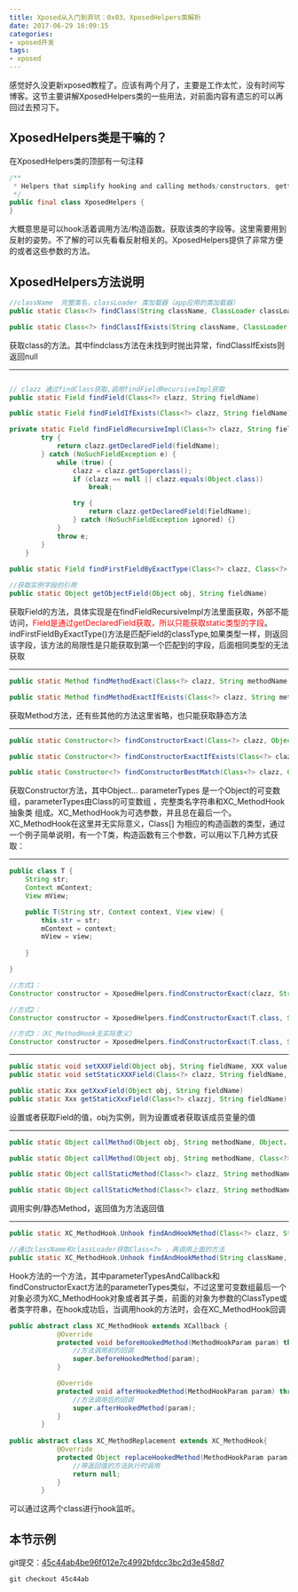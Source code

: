 ```yaml
---
title: Xposed从入门到弃坑：0x03、XposedHelpers类解析
date: 2017-06-29 16:09:15
categories:
- xposed开发
tags: 
- xposed
---
```


感觉好久没更新xposed教程了。应该有两个月了，主要是工作太忙，没有时间写博客。这节主要讲解XposedHelpers类的一些用法，对前面内容有遗忘的可以再回过去预习下。
<!--more-->

## XposedHelpers类是干嘛的？
在XposedHelpers类的顶部有一句注释

``` java
/**
 * Helpers that simplify hooking and calling methods/constructors, getting and settings fields, ...
 */
public final class XposedHelpers {
}
```
大概意思是可以hook活着调用方法/构造函数。获取该类的字段等。这里需要用到反射的姿势。不了解的可以先看看反射相关的。XposedHelpers提供了非常方便的或者这些参数的方法。

## XposedHelpers方法说明

``` java
//className  完整类名，classLoader 类加载器（app应用的类加载器）
public static Class<?> findClass(String className, ClassLoader classLoader)

public static Class<?> findClassIfExists(String className, ClassLoader classLoader)
```
获取class的方法。其中findclass方法在未找到时抛出异常，findClassIfExists则返回null

***

``` java

// clazz 通过findClass获取,调用findFieldRecursiveImpl获取
public static Field findField(Class<?> clazz, String fieldName)

public static Field findFieldIfExists(Class<?> clazz, String fieldName)

private static Field findFieldRecursiveImpl(Class<?> clazz, String fieldName) throws NoSuchFieldException {
		try {
			return clazz.getDeclaredField(fieldName);
		} catch (NoSuchFieldException e) {
			while (true) {
				clazz = clazz.getSuperclass();
				if (clazz == null || clazz.equals(Object.class))
					break;

				try {
					return clazz.getDeclaredField(fieldName);
				} catch (NoSuchFieldException ignored) {}
			}
			throw e;
		}
	}
	
public static Field findFirstFieldByExactType(Class<?> clazz, Class<?> type)

//获取实例字段的引用
public static Object getObjectField(Object obj, String fieldName)
```

获取Field的方法，具体实现是在findFieldRecursiveImpl方法里面获取，外部不能访问，<font color='red'>Field是通过getDeclaredField获取，所以只能获取static类型的字段</font>。indFirstFieldByExactType()方法是匹配Field的classType,如果类型一样，则返回该字段，该方法的局限性是只能获取到第一个匹配到的字段，后面相同类型的无法获取

***

``` java
public static Method findMethodExact(Class<?> clazz, String methodName, Object... parameterTypes) 

public static Method findMethodExactIfExists(Class<?> clazz, String methodName, Object... parameterTypes)

```
获取Method方法，还有些其他的方法这里省略，也只能获取静态方法

***

``` java
public static Constructor<?> findConstructorExact(Class<?> clazz, Object... parameterTypes)

public static Constructor<?> findConstructorExactIfExists(Class<?> clazz, Object... parameterTypes) 

public static Constructor<?> findConstructorBestMatch(Class<?> clazz, Class<?>... parameterTypes)
```
获取Constructor方法，其中Object... parameterTypes 是一个Object的可变数组，parameterTypes由Class<?>的可变数组 ，完整类名字符串和XC_MethodHook抽象类 组成。XC_MethodHook为可选参数，并且总在最后一个。XC_MethodHook在这里并无实际意义，Class<?>[] 为相应的构造函数的类型，通过一个例子简单说明，有一个T类，构造函数有三个参数，可以用以下几种方式获取：

***

``` java
public class T {
    String str;
    Context mContext;
    View mView;

    public T(String str, Context context, View view) {
        this.str = str;
        mContext = context;
        mView = view;
       
    }

}

//方式1：
Constructor constructor = XposedHelpers.findConstructorExact(clazz, String.class, Context.class, View.class);

//方式2：
Constructor constructor = XposedHelpers.findConstructorExact(T.class, String.class, "android.content.Context", View.class);

//方式3：（XC_MethodHook无实际意义）
Constructor constructor = XposedHelpers.findConstructorExact(T.class, String.class, "android.content.Context", View.class, new XC_MethodHook() {});
```

***

``` java
public static void setXXXField(Object obj, String fieldName, XXX value)
public static void setStaticXXXField(Class<?> clazz, String fieldName, XXX value)

public static Xxx getXxxField(Object obj, String fieldName)
public static Xxx getStaticXxxField(Class<?> clazzj, String fieldName)

```
设置或者获取Field的值，obj为实例，则为设置或者获取该成员变量的值

***


``` java
public static Object callMethod(Object obj, String methodName, Object... args)

public static Object callMethod(Object obj, String methodName, Class<?>[] parameterTypes, Object... args)

public static Object callStaticMethod(Class<?> clazz, String methodName, Object... args)

public static Object callStaticMethod(Class<?> clazz, String methodName, Class<?>[] parameterTypes, Object... args)
```
调用实例/静态Method，返回值为方法返回值

***


``` java
public static XC_MethodHook.Unhook findAndHookMethod(Class<?> clazz, String methodName, Object... parameterTypesAndCallback)

//通过className和classLoader获取Class<?> ，再调用上面的方法
public static XC_MethodHook.Unhook findAndHookMethod(String className, ClassLoader classLoader, String methodName, Object... parameterTypesAndCallback)
```
Hook方法的一个方法，其中parameterTypesAndCallback和findConstructorExact方法的parameterTypes类似，不过这里可变数组最后一个对象必须为XC_MethodHook对象或者其子类，前面的对象为参数的ClassType或者类字符串，在hook成功后，当调用hook的方法时，会在XC_MethodHook回调

``` java
public abstract class XC_MethodHook extends XCallback {
			@Override
			protected void beforeHookedMethod(MethodHookParam param) throws Throwable {
				//方法调用前的回调
				super.beforeHookedMethod(param);
			}

			@Override
			protected void afterHookedMethod(MethodHookParam param) throws Throwable {
				//方法调用后的回调
				super.afterHookedMethod(param);
			}
		}
		
public abstract class XC_MethodReplacement extends XC_MethodHook{
			@Override
			protected Object replaceHookedMethod(MethodHookParam param) throws Throwable {
				//带返回值的方法执行时调用
				return null;
			}
		}
```
可以通过这两个class进行hook监听。


## 本节示例

git提交：[45c44ab4be96f012e7c4992bfdcc3bc2d3e458d7][1]

``` vim
git checkout 45c44ab
```


[1]: https://github.com/WrBug/XposedDemo/tree/45c44ab4be96f012e7c4992bfdcc3bc2d3e458d7